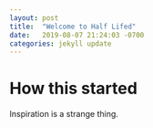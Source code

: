 ```yaml
---
layout: post
title:  "Welcome to Half Lifed"
date:   2019-08-07 21:24:03 -0700
categories: jekyll update
---
```


How this started
========

Inspiration is a strange thing.
